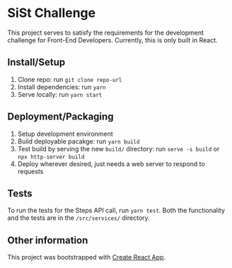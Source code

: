 # SiSt Challenge

This project serves to satisfy the requirements for the development challenge for Front-End Developers. Currently, this is only built in React.

## Install/Setup

1. Clone repo: run `git clone repo-url`
2. Install dependencies: run `yarn` 
3. Serve locally: run `yarn start`

## Deployment/Packaging

1. Setup development environment
2. Build deployable pacakge: run `yarn build`
3. Test build by serving the new `build/` directory: run `serve -s build` or `npx http-server build`
4. Deploy wherever desired, just needs a web server to respond to requests

## Tests

To run the tests for the Steps API call, run `yarn test`. Both the functionality and the tests are in the `/src/services/` directory.



## Other information

This project was bootstrapped with [Create React App](https://github.com/facebook/create-react-app).